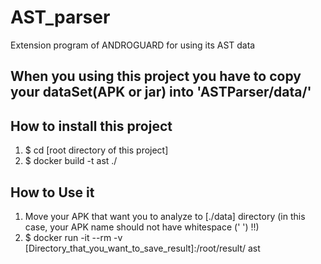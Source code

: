 # AST_parser
Extension program of ANDROGUARD for using its AST data

## When you using this project you have to copy your dataSet(APK or jar) into 'ASTParser/data/'

## How to install this project
1. $ cd [root directory of this project]
2. $ docker build -t ast ./

## How to Use it
1. Move your APK that want you to analyze to [./data] directory
   (in this case, your APK name should not have whitespace (' ') !!)
2. $ docker run -it --rm -v [Directory_that_you_want_to_save_result]:/root/result/ ast
